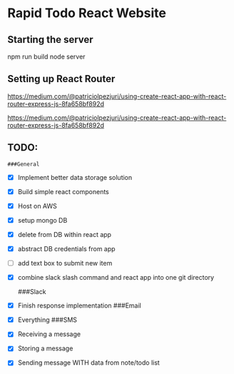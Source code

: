 # Rapid Todo React Website

## Starting the server
npm run build
node server

## Setting up React Router
https://medium.com/@patriciolpezjuri/using-create-react-app-with-react-router-express-js-8fa658bf892d

https://medium.com/@patriciolpezjuri/using-create-react-app-with-react-router-express-js-8fa658bf892d


## TODO:
	###General
- [x] Implement better data storage solution
- [x] Build simple react components
- [x] Host on AWS
- [x] setup mongo DB
- [x] delete from DB within react app
- [x] abstract DB credentials from app
- [ ] add text box to submit new item
- [x] combine slack slash command and react app into one git directory


	###Slack
- [x] Finish response implementation
	###Email
- [x] Everything
	###SMS
- [x] Receiving a message
- [x] Storing a message
- [x] Sending message WITH data from note/todo list